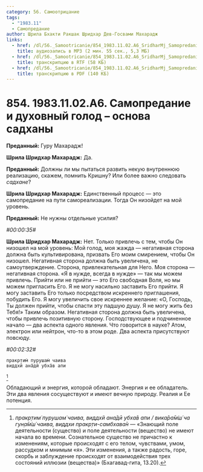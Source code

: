```yaml
---
category: 56. Самоотрицание
tags:
  - "1983.11"
  - Самопредание
author: Шрила Бхакти Ракшак Шридхар Дев-Госвами Махарадж
links:
  - href: /dl/56._Samootricanie/854_1983.11.02.A6_SridharMj_Samopredanie_i_duhovnyj_golod--osnova_sadhany.mp3
    title: аудиозапись в MP3 (2 мин. 55 сек., 5,3 МБ)
  - href: /dl/56._Samootricanie/854_1983.11.02.A6_SridharMj_Samopredanie_i_duhovnyj_golod--osnova_sadhany.rtf
    title: транскрипцию в RTF (58 КБ)
  - href: /dl/56._Samootricanie/854_1983.11.02.A6_SridharMj_Samopredanie_i_duhovnyj_golod--osnova_sadhany.pdf
    title: транскрипцию в PDF (140 КБ)
---
```


# 854. 1983.11.02.A6. Самопредание и духовный голод – основа садханы

**Преданный:** Гуру Махарадж!

**Шрила Шридхар Махарадж:** Да.

**Преданный:** Должны ли мы пытаться развить некую внутреннюю реализацию, скажем, помнить Кришну? Или более важно следовать *садхане*?

**Шрила Шридхар Махарадж:** Единственный процесс — это самопредание на пути самореализации. Тогда Он низойдет на мой уровень.

**Преданный:** Не нужны отдельные усилия?

*#00:00:35#*

**Шрила Шридхар Махарадж:** Нет. Только привлечь с тем, чтобы Он низошел на мой уровень: Мой голод, моя жажда — негативная сторона должна быть культивирована, призвать Его моим смирением, чтобы Он низошел. Негативная сторона должна быть увеличена, не самоутверждение. Сторона, привлекательная для Него. Моя сторона — негативная сторона. «Я в нужде, всегда в нужде» — так мы можем привлечь. Прийти или не прийти — это Его свободная Воля, но мы можем пригласить Его. Я не могу насильно заставить Его прийти. Я могу заставить Его только посредством искреннего приглашения, побудить Его. Я могу увеличить свое искреннее желание: «О, Господь, Ты должен прийти, чтобы спасти эту падшую душу. Я не могу жить без Тебя!» Таким образом. Негативная сторона должна быть увеличена, чтобы привлечь позитивную сторону. Господствующее и подчиненное начало — два аспекта одного явления. Что говорится в науке? Атом, электрон или нейтрон, что-то в этом роде. Два аспекта присутствуют повсюду.

*#00:02:32#*

    пракр̣тим̇ пурушам̇ чаива
    виддхй ана̄дӣ убха̄в апи
[^_ftn1]

Обладающий и энергия, которой обладают. Энергия и ее обладатель. Эти два явления сосуществуют и имеют вечную природу. Реалия и Ее потенция.



[^_ftn1]: *пракр̣тим̇ пурушам̇ чаива, виддхй ана̄дӣ убха̄в апи / вика̄ра̄м̇ш́ ча гун̣а̄м̇ш́ чаива, виддхи пракр̣ти-самбхава̄н* — «Знающий поле деятельности (существо) и поле деятельности (вещество) не имеют начала во времени. Сознательное существо не причастно к изменениям, которые происходят с его телом, чувствами, умом, рассудком и мнимым «я». Эти изменения, а также радость, горе, скорбь и заблуждение происходят от взаимодействия трех состояний иллюзии (вещества)» (Бхагавад-гита, 13.20).

